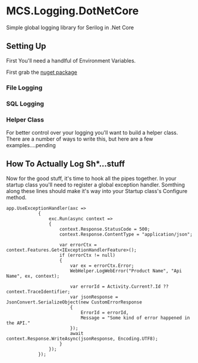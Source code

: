 # MCS.Logging.DotNetCore
Simple global logging library for Serilog in .Net Core


## Setting Up
First You'll need a handlful of Environment Variables.

First grab the [nuget package](https://www.nuget.org/packages/MCS.Logging.DotNetCore)


### File Logging


### SQL Logging


### Helper Class
For better control over your logging you'll want to build a helper class.
There are a number of ways to write this, but here are a few examples....pending



## How To Actually Log Sh*...stuff
Now for the good stuff, it's time to hook all the pipes together.
In your startup class you'll need to register a global exception handler. 
Somthing along these lines should make it's way into your Startup class's Configure method.
```
app.UseExceptionHandler(axc =>
            {
                exc.Run(async context =>
                {
                    context.Response.StatusCode = 500;
                    context.Response.ContentType = "application/json";

                    var errorCtx = context.Features.Get<IExceptionHandlerFeature>();
                    if (errorCtx != null)
                    {
                        var ex = errorCtx.Error;
                        WebHelper.LogWebError("Product Name", "Api Name", ex, context);

                        var errorId = Activity.Current?.Id ?? context.TraceIdentifier;
                        var jsonResponse = JsonConvert.SerializeObject(new CustomErrorResponse
                        {
                            ErrorId = errorId,
                            Message = "Some kind of error happened in the API."
                        });
                        await context.Response.WriteAsync(jsonResponse, Encoding.UTF8);
                    }
                });
            });
```
